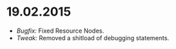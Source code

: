 # 19.02.2015
 * *Bugfix:* Fixed Resource Nodes.
 * *Tweak:* Removed a shitload of debugging statements.